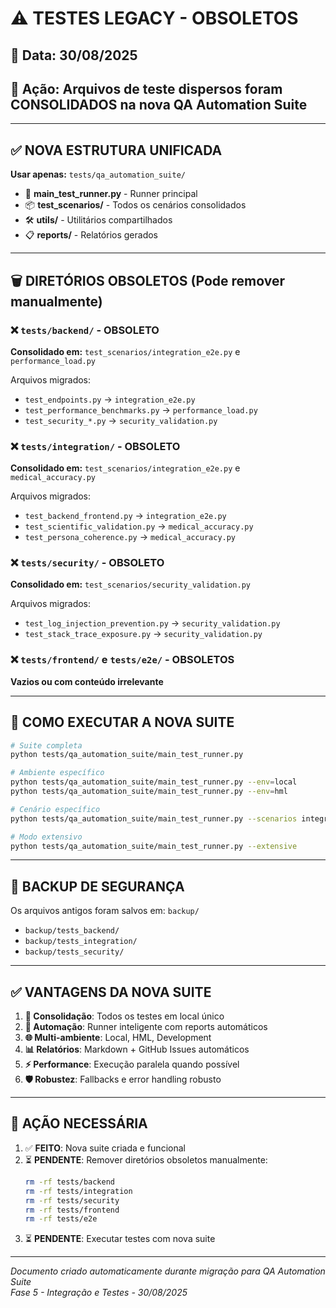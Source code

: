 # ⚠️  TESTES LEGACY - OBSOLETOS

## 📅 Data: 30/08/2025
## 🎯 Ação: Arquivos de teste dispersos foram CONSOLIDADOS na nova QA Automation Suite

---

## ✅ **NOVA ESTRUTURA UNIFICADA**

**Usar apenas:** `tests/qa_automation_suite/`

- 🚀 **main_test_runner.py** - Runner principal
- 📦 **test_scenarios/** - Todos os cenários consolidados
- 🛠️ **utils/** - Utilitários compartilhados
- 📋 **reports/** - Relatórios gerados

---

## 🗑️  **DIRETÓRIOS OBSOLETOS** (Pode remover manualmente)

### ❌ `tests/backend/` - OBSOLETO
**Consolidado em:** `test_scenarios/integration_e2e.py` e `performance_load.py`

Arquivos migrados:
- `test_endpoints.py` → `integration_e2e.py`
- `test_performance_benchmarks.py` → `performance_load.py`
- `test_security_*.py` → `security_validation.py`

### ❌ `tests/integration/` - OBSOLETO  
**Consolidado em:** `test_scenarios/integration_e2e.py` e `medical_accuracy.py`

Arquivos migrados:
- `test_backend_frontend.py` → `integration_e2e.py`
- `test_scientific_validation.py` → `medical_accuracy.py`
- `test_persona_coherence.py` → `medical_accuracy.py`

### ❌ `tests/security/` - OBSOLETO
**Consolidado em:** `test_scenarios/security_validation.py`

Arquivos migrados:
- `test_log_injection_prevention.py` → `security_validation.py`
- `test_stack_trace_exposure.py` → `security_validation.py`

### ❌ `tests/frontend/` e `tests/e2e/` - OBSOLETOS
**Vazios ou com conteúdo irrelevante**

---

## 🔄 **COMO EXECUTAR A NOVA SUITE**

```bash
# Suite completa
python tests/qa_automation_suite/main_test_runner.py

# Ambiente específico
python tests/qa_automation_suite/main_test_runner.py --env=local
python tests/qa_automation_suite/main_test_runner.py --env=hml

# Cenário específico  
python tests/qa_automation_suite/main_test_runner.py --scenarios integration_e2e

# Modo extensivo
python tests/qa_automation_suite/main_test_runner.py --extensive
```

---

## 💾 **BACKUP DE SEGURANÇA**

Os arquivos antigos foram salvos em: `backup/`

- `backup/tests_backend/`
- `backup/tests_integration/`
- `backup/tests_security/`

---

## ✅ **VANTAGENS DA NOVA SUITE**

1. **🎯 Consolidação**: Todos os testes em local único
2. **🔄 Automação**: Runner inteligente com reports automáticos
3. **🌐 Multi-ambiente**: Local, HML, Development
4. **📊 Relatórios**: Markdown + GitHub Issues automáticos
5. **⚡ Performance**: Execução paralela quando possível
6. **🛡️ Robustez**: Fallbacks e error handling robusto

---

## 🚨 **AÇÃO NECESSÁRIA**

1. ✅ **FEITO**: Nova suite criada e funcional
2. ⏳ **PENDENTE**: Remover diretórios obsoletos manualmente:
   ```bash
   rm -rf tests/backend
   rm -rf tests/integration  
   rm -rf tests/security
   rm -rf tests/frontend
   rm -rf tests/e2e
   ```
3. ⏳ **PENDENTE**: Executar testes com nova suite

---

*Documento criado automaticamente durante migração para QA Automation Suite*  
*Fase 5 - Integração e Testes - 30/08/2025*